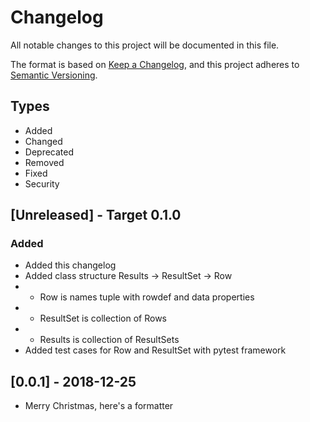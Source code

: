 # Changelog
All notable changes to this project will be documented in this file.

The format is based on [Keep a Changelog](https://keepachangelog.com/en/1.0.0/),
and this project adheres to [Semantic Versioning](https://semver.org/spec/v2.0.0.html).

## Types
* Added
* Changed 
* Deprecated 
* Removed 
* Fixed 
* Security 

## [Unreleased] - Target 0.1.0

### Added
- Added this changelog
- Added class structure Results -> ResultSet -> Row
- - Row is names tuple with rowdef and data properties
- - ResultSet is collection of Rows
- - Results is collection of ResultSets
- Added test cases for Row and ResultSet with pytest framework

## [0.0.1] - 2018-12-25
* Merry Christmas, here's a formatter
